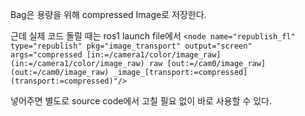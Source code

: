Bag은 용량을 위해 compressed Image로 저장한다. 

근데 실제 코드 돌릴 때는 ros1 launch file에서 
`<node name="republish_fl" type="republish" pkg="image_transport" output="screen" args="compressed [in:=/camera1/color/image_raw](in:=/camera1/color/image_raw) raw [out:=/cam0/image_raw](out:=/cam0/image_raw) _image_[transport:=compressed](transport:=compressed)"/>`

넣어주면 별도로 source code에서 고칠 필요 없이 바로 사용할 수 있다.